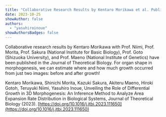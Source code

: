 ```yaml
---
title: "Collaborative Research Results by Kentaro Morikawa et al. Published in JTB"
date: 2023-10-25
showAuthor: false
authors:
  - "yasuhiroinoue"
showAuthorsBadges: false
---
```


Collaborative research results by Kentaro Morikawa with Prof. Niimi, Prof. Morita, Prof. Sakura (National Institute for Basic Biology), Prof. Goto (Shizuoka University), and Prof. Maeno (National Institute of Genetics) have been published in the Journal of Theoretical Biology.
For organ shape in morphogenesis, we can estimate where and how much growth occurred from just two images: before and after growth!

Kentaro Morikawa, Shinichi Morita, Kazuki Sakura, Akiteru Maeno, Hiroki Gotoh, Teruyuki Niimi, Yasuhiro Inoue, Unveiling the Role of Differential Growth in 3D Morphogenesis: An Inference Method to Analyze Area Expansion Rate Distribution in Biological Systems, Journal of Theoretical Biology (2023). [https://doi.org/10.1016/j.jtbi.2023.111650](https://doi.org/10.1016/j.jtbi.2023.111650)
